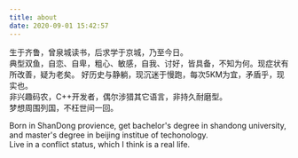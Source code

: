```yaml
---
title: about
date: 2020-09-01 15:42:57
---
```

生于齐鲁，曾泉城读书，后求学于京城，乃至今日。  
典型双鱼，自恋、自卑，粗心、敏感，自我、讨好，皆具备，不知为何。现症状有所改善，疑为老矣。
好历史与静躺，现沉迷于慢跑，每次5KM为宜，矛盾乎，现实也。  
非兴趣码农，C++开发者，偶尔涉猎其它语言，非持久耐磨型。  
梦想周围列国，不枉世间一回。 

Born in ShanDong provience, get bachelor's degree in shandong university, and master's degree in beijing institue of techonology.  
Live in a conflict status, which I think is a real life.

